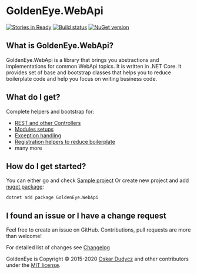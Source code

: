 ﻿# GoldenEye.WebApi
[![Stories in Ready](https://badge.waffle.io/oskardudycz/GoldenEye.png?label=ready&title=Ready)](https://waffle.io/oskardudycz/GoldenEye)
[![Build status](https://ci.appveyor.com/api/projects/status/1mtm4h33cvur6kob?svg=true)](https://ci.appveyor.com/project/oskardudycz/goldeneye-core)
[![NuGet version](https://badge.fury.io/nu/GoldenEye.Core.svg)](https://badge.fury.io/nu/GoldenEye.WebApi)

What is GoldenEye.WebApi?
--------------------------------
GoldenEye.WebApi is a library that brings you abstractions and implementations for common WebApi topics. It is written in .NET Core. It provides set of base and bootstrap classes that helps you to reduce boilerplate code and help you focus on writing business code.

What do I get?
--------------------------------
Complete helpers and bootstrap for:
- [REST and other Controllers](Controllers)
- [Modules setups](Modules)
- [Exception handling](Exceptions)
- [Registration helpers to reduce boilerplate](Registration/Registration.cs)
- many more

How do I get started?
--------------------------------
You can either go and check [Sample project](../../Sample/DDD/Backend.DDD.Sample/Readme.md)
Or create new project and add [nuget package](https://www.nuget.org/packages/GoldenEye.WebApi):

`dotnet add package GoldenEye.WebApi`

I found an issue or I have a change request
--------------------------------
Feel free to create an issue on GitHub. Contributions, pull requests are more than welcome!

For detailed list of changes see [Changelog](Changelog.md)  

GoldenEye is Copyright &copy; 2015-2020 [Oskar Dudycz](http://oskar-dudycz.pl) and other contributors under the [MIT license](LICENSE.txt).

